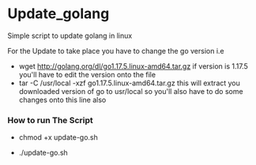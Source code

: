 # Update_golang
Simple script to update golang in linux


For the Update to take place you have to change the go version i.e


-  wget http://golang.org/dl/go1.17.5.linux-amd64.tar.gz  if version is 1.17.5 you'll have to  edit the version onto the file
-  tar -C /usr/local -xzf go1.17.5.linux-amd64.tar.gz this will extract you downloaded version of go to usr/local so you'll also have to do some changes onto this line also
### How to run The Script
- chmod +x update-go.sh


- ./update-go.sh
